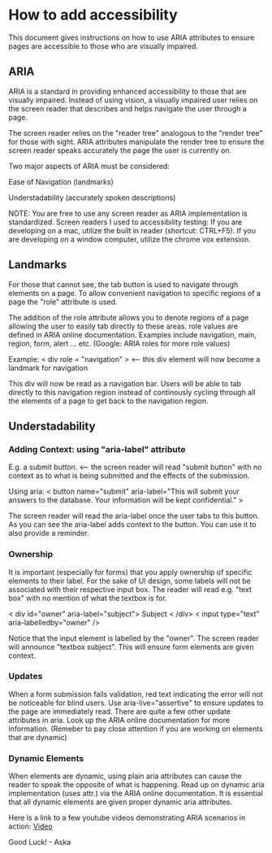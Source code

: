 # How to add accessibility

This document gives instructions on how to use ARIA attributes to ensure pages are accessible to those who are visually impaired.

## ARIA

ARIA is a standard in providing enhanced accessibility to those that are visually impaired. Instead of using vision, a visually impaired user relies on the screen reader that describes and helps navigate the user through a page.

The screen reader relies on the "reader tree" analogous to the "render tree" for those with sight. ARIA attributes manipulate the render tree to ensure the screen reader speaks accurately the page the user is currently on.

Two major aspects of ARIA must be considered:

Ease of Navigation (landmarks)

Understadability (accurately spoken descriptions)

NOTE: You are free to use any screen reader as ARIA implementation is standardized.
Screen readers I used to accessibility testing:
If you are developing on a mac, utilize the built in reader (shortcut: CTRL+F5).
If you are developing on a window computer, utilize the chrome vox extension.

## Landmarks

For those that cannot see, the tab button is used to navigate through elements on a page. To allow convenient navigation to specific regions of a page the "role" attribute is used.

The addition of the role attribute allows you to denote regions of a page allowing the user to easily tab directly to these areas. role values are defined in ARIA online documentation. Examples include navigation, main, region, form, alert ... etc. (Google: ARIA roles for more role values)

Example:
< div role = "navigation" > <-- this div element will now become a landmark for navigation

This div will now be read as a navigation bar. Users will be able to tab directly to this navigation region instead of continously cycling through all the elements of a page to get back to the navigation region.

## Understadability

### Adding Context: using "aria-label" attribute

E.g. a submit button. <-- the screen reader will read "submit button" with no context as to what is being submitted and the effects of the submission.

Using aria: < button name="submit" aria-label="This will submit your answers to the database. Your information will be kept confidential." >

The screen reader will read the aria-label once the user tabs to this button. As you can see the aria-label adds context to the button. You can use it to also provide a reminder.

### Ownership

It is important (especially for forms) that you apply ownership of specific elements to their label. For the sake of UI design, some labels will not be associated with their respective input box. The reader will read e.g. "text box" with no mention of what the textbox is for.

< div id="owner" aria-label="subject"> Subject < /div>
< input type="text" aria-labelledby="owner" />

Notice that the input element is labelled by the "owner". The screen reader will announce "textbox subject". This will ensure form elements are given context.

### Updates

When a form submission fails validation, red text indicating the error will not be noticeable for blind users. Use aria-live="assertive" to ensure updates to the page are immediately read. There are quite a few other update attributes in aria. Look up the ARIA online documentation for more information. (Remeber to pay close attention if you are working on elements that are dynamic)

### Dynamic Elements

When elements are dynamic, using plain aria attributes can cause the reader to speak the opposite of what is happening. Read up on dynamic aria implementation (uses attr.) via the ARIA online documentation. It is essential that all dynamic elements are given proper dynamic aria attributes.

Here is a link to a few youtube videos demonstrating ARIA scenarios in action:
[Video](https://www.youtube.com/channel/UCYTh3fYU3grIoU7ATYMgnHA)

Good Luck! - Aska

